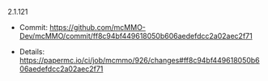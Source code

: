 2.1.121

* Commit: https://github.com/mcMMO-Dev/mcMMO/commit/ff8c94bf449618050b606aedefdcc2a02aec2f71

* Details: https://papermc.io/ci/job/mcmmo/926/changes#ff8c94bf449618050b606aedefdcc2a02aec2f71